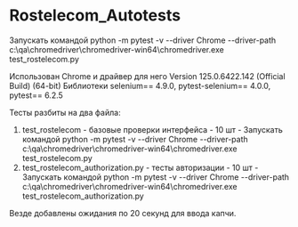 # Rostelecom_Autotests

Запускать командой python -m pytest -v --driver Chrome --driver-path c:\qa\chromedriver\chromedriver-win64\chromedriver.exe test_rostelecom.py

Использован Chrome и драйвер для него Version 125.0.6422.142 (Official Build) (64-bit)
Библиотеки selenium== 4.9.0, pytest-selenium== 4.0.0, pytest== 6.2.5

Тесты разбиты на два файла:
1. test_rostelecom - базовые проверки интерфейса - 10 шт - Запускать командой python -m pytest -v --driver Chrome --driver-path c:\qa\chromedriver\chromedriver-win64\chromedriver.exe test_rostelecom.py
2. test_rostelecom_authorization.py - тесты авторизации - 10 шт - Запускать командой python -m pytest -v --driver Chrome --driver-path c:\qa\chromedriver\chromedriver-win64\chromedriver.exe test_rostelecom_authorization.py

Везде добавлены ожидания по 20 секунд для ввода капчи.
